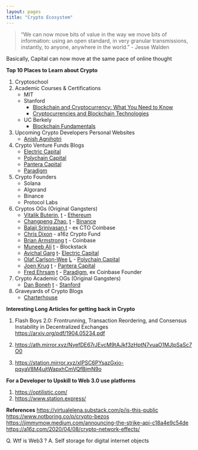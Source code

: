 ```yaml
---
layout: pages
title: "Crypto Ecosystem"
---
```


> “We can now move bits of value in the way we move bits of information: using an open standard, in very granular transmissions, instantly, to anyone, anywhere in the world.” - Jesse Walden

Basically, Capital can now move at the same pace of online thought

**Top 10 Places to Learn about Crypto**
1. Cryptoschool
2. Academic Courses & Certifications
    - MIT
    - Stanford
        - [Blockchain and Cryptocurrency: What You Need to Know](https://online.stanford.edu/courses/soe-xcs0001-blockchain-and-cryptocurrency-what-you-need-know)
        - [Cryptocurrencies and Blockchain Technologies](https://online.stanford.edu/courses/cs251-cryptocurrencies-and-blockchain-technologies)
    - UC Berkely
        - [Blockchain Fundamentals](https://www.edx.org/professional-certificate/uc-berkeleyx-blockchain-fundamentals)
3. Upcoming Crypto Developers Personal Websites
    - [Anish Agnihotri](https://anishagnihotri.com/)
4. Crypto Venture Funds Blogs
    - [Electric Capital](https://medium.com/electric-capital)
    - [Polychain Capital](https://polychain.capital/)
    - [Pantera Capital](https://panteracapital.com/blockchain-letter/)
    - [Paradigm](https://www.paradigm.xyz/writing/)
5. Crypto Founders
    - Solana
    - Algorand
    - Binance
    - Protocol Labs
6. Cryptos OGs (Original Gangsters)
    - [Vitalik Buterin](https://vitalik.ca/), [t](https://twitter.com/vitalikbuterin) - [Ethereum](https://ethereum.org/)
    - [Changpeng Zhao](), [t](https://twitter.com/cz_binance) - [Binance](https://www.binance.com/en/blog)
    - [Balaji Srinivasan](https://balajis.com/),[t](https://twitter.com/balajis)  - ex CTO Coinbase
    - [Chris Dixon](https://cdixon.org/) - a16z Crypto Fund
    - [Brian Armstrong]() [t](https://twitter.com/brian_armstrong) - Coinbase
    - [Muneeb Ali](https://muneeb.com/) [t](https://twitter.com/muneeb) - Blockstack
    - [Avichal Garg](https://avichal.com/) [t](https://twitter.com/avichal)- [Electric Capital](https://www.electriccapital.com/)
    - [Olaf Carlson-Wee]() [L](https://www.linkedin.com/in/olafcw/) - [Polychain Capital](https://polychain.capital/) 
    - [Joen Krug]() [t](https://twitter.com/joeykrug) - [Pantera Capital](https://panteracapital.com/)
    - [Fred Ehrsam]() [t](https://twitter.com/FEhrsam) - [Paradigm](https://www.paradigm.xyz/), ex Coinbase Founder
7. Crypto Academic OGs (Original Gangsters)
    - [Dan Boneh](https://crypto.stanford.edu/~dabo/) [t](https://twitter.com/danboneh) - [Stanford]()
8. Graveyards of Crypto Blogs
    - [Charterhouse](https://charterhouse.github.io/)


**Interesting Long Articles for getting back in Crypto**
1. Flash Boys 2.0: Frontrunning, Transaction Reordering, and Consensus Instability in Decentralized Exchanges
https://arxiv.org/pdf/1904.05234.pdf

2. https://ath.mirror.xyz/NyefDE67rJEvcM9tAJkf3zHptN7vuaO1MJlpSaSc7O0

3. https://station.mirror.xyz/xlPSC6PYsazGxjo-pqyaV8M4ujtWapxhCmVQfBjmN9o


**For a Developer to Upskill to Web 3.0 use platforms**
1. https://optilistic.com/
2. https://www.station.express/

**References**
https://virtualelena.substack.com/p/is-this-public
https://www.notboring.co/p/crypto-bezos
https://jimmymow.medium.com/announcing-the-strike-api-c18a4e9c54de
https://a16z.com/2020/04/08/crypto-network-effects/


Q. Wtf is Web3 ?
A. Self storage for digital internet objects
